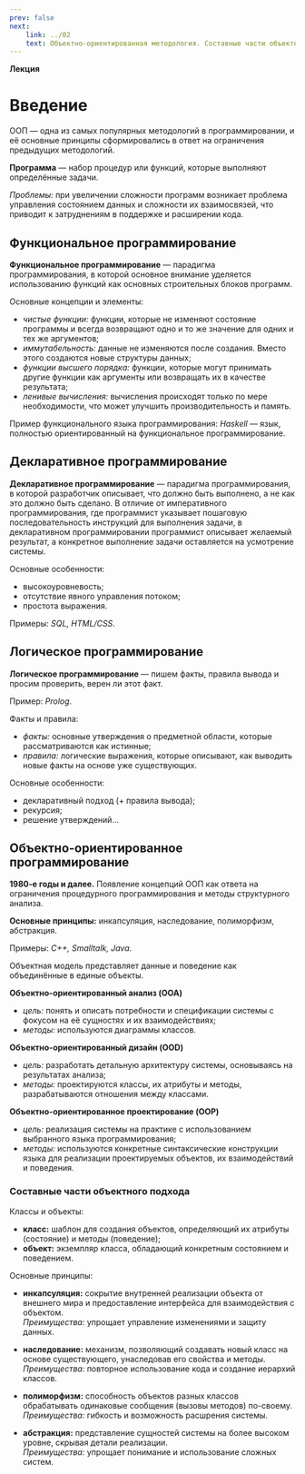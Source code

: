 ```yaml
---
prev: false
next:
    link: ../02
    text: Объектно-ориентированная методология. Составные части объектного подхода
---
```


**Лекция**
# Введение

ООП — одна из самых популярных методологий в программировании, и её основные принципы сформировались в ответ на ограничения предыдущих методологий.

**Программа** — набор процедур или функций, которые выполняют определённые задачи.

*Проблемы:* при увеличении сложности программ возникает проблема управления состоянием данных и сложности их взаимосвязей, что приводит к затруднениям в поддержке и расширении кода.

## Функциональное программирование

**Функциональное программирование** — парадигма программирования, в которой основное внимание уделяется использованию функций как основных строительных блоков программ.

Основные концепции и элементы:
* *чистые функции:* функции, которые не изменяют состояние программы и всегда возвращают одно и то же значение для одних и тех же аргументов;
* *иммутабельность:* данные не изменяются после создания. Вместо этого создаются новые структуры данных;
* *функции высшего порядка:* функции, которые могут принимать другие функции как аргументы или возвращать их в качестве результата;
* *ленивые вычисления:* вычисления происходят только по мере необходимости, что может улучшить производительность и память.

Пример функционального языка программирования: *Haskell* — язык, полностью ориентированный на функциональное программирование.

## Декларативное программирование

**Декларативное программирование** — парадигма программирования, в которой разработчик описывает, что должно быть выполнено, а не как это должно быть сделано. В отличие от императивного программирования, где программист указывает пошаговую последовательность инструкций для выполнения задачи, в декларативном программировании программист описывает желаемый результат, а конкретное выполнение задачи оставляется на усмотрение системы.

Основные особенности:
* высокоуровневость;
* отсутствие явного управления потоком;
* простота выражения.

Примеры: *SQL, HTML/CSS*.

## Логическое программирование

**Логическое программирование** — пишем факты, правила вывода и просим проверить, верен ли этот факт.

Пример: *Prolog*.

Факты и правила:
* *факты:* основные утверждения о предметной области, которые рассматриваются как истинные;
* *правила:* логические выражения, которые описывают, как выводить новые факты на основе уже существующих.

Основные особенности:
* декларативный подход (+ правила вывода);
* рекурсия;
* решение утверждений...

## Объектно-ориентированное программирование

**1980-е годы и далее.** Появление концепций ООП как ответа на ограничения процедурного программирования и методы структурного анализа.

**Основные принципы:** инкапсуляция, наследование, полиморфизм, абстракция.

Примеры: *C++, Smalltalk, Java*.

Объектная модель представляет данные и поведение как объединённые в единые объекты.


**Объектно-ориентированный анализ (OOA)**
* *цель:* понять и описать потребности и спецификации системы с фокусом на её сущностях и их взаимодействиях;
* *методы:* используются диаграммы классов.

**Объектно-ориентированный дизайн (OOD)**
* *цель:* разработать детальную архитектуру системы, основываясь на результатах анализа;
* *методы:* проектируются классы, их атрибуты и методы, разрабатываются отношения между классами.

**Объектно-ориентированное проектирование (OOP)**
* *цель:* реализация системы на практике с использованием выбранного языка программирования;
* *методы:* используются конкретные синтаксические конструкции языка для реализации проектируемых объектов, их взаимодействий и поведения.

### Составные части объектного подхода

Классы и объекты:
* **класс:** шаблон для создания объектов, определяющий их атрибуты (состояние) и методы (поведение);
* **объект:** экземпляр класса, обладающий конкретным состоянием и поведением.

Основные принципы:
* **инкапсуляция:** сокрытие внутренней реализации объекта от внешнего мира и предоставление интерфейса для взаимодействия с объектом.<br>*Преимущества:* упрощает управление изменениями и защиту данных.

* **наследование:** механизм, позволяющий создавать новый класс на основе существующего, унаследовав его свойства и методы.<br>*Преимущества:* повторное использование кода и создание иерархий классов.

* **полиморфизм:** способность объектов разных классов обрабатывать одинаковые сообщения (вызовы методов) по-своему.<br>*Преимущества:* гибкость и возможность расшрения системы.

* **абстракция:** представление сущностей системы на более высоком уровне, скрывая детали реализации.<br>*Преимущества:* упрощает понимание и использование сложных систем.